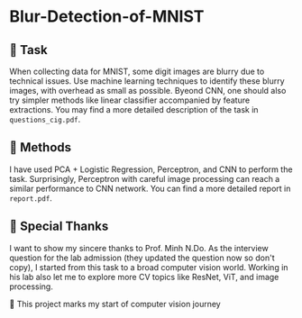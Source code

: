 # Blur-Detection-of-MNIST

## 🚀 Task

When collecting data for MNIST, some digit images are blurry due to technical issues. Use machine learning techniques to identify these blurry images, with overhead as small as possible. Byeond CNN, one should also try simpler methods like linear classifier accompanied by feature extractions. You may find a more detailed description of the task in `questions_cig.pdf`.

## 🧐 Methods

I have used PCA + Logistic Regression, Perceptron, and CNN to perform the task. Surprisingly, Perceptron with careful image processing can reach a similar performance to CNN network. You can find a more detailed report in `report.pdf`.

## 🙇 Special Thanks

I want to show my sincere thanks to Prof. Minh N.Do. As the interview question for the lab admission (they updated the question now so don't copy), I started from this task to a broad computer vision world. Working in his lab also let me to explore more CV topics like ResNet, ViT, and image processing.

🌟 This project marks my start of computer vision journey
